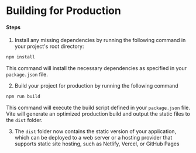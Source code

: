 # Building for Production

#### Steps

1. Install any missing dependencies by running the following command in your project's root directory:

```bash
npm install
```

This command will install the necessary dependencies as specified in your `package.json` file.

2. Build your project for production by running the following command

```bash
npm run build
```

This command will execute the build script defined in your `package.json` file. Vite will generate an optimized production build and output the static files to the `dist` folder.

3. The `dist` folder now contains the static version of your application, which can be deployed to a web server or a hosting provider that supports static site hosting, such as Netlify, Vercel, or GitHub Pages
